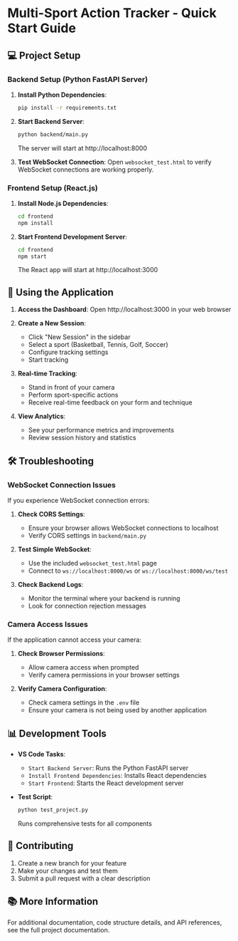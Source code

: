 # Multi-Sport Action Tracker - Quick Start Guide

## 💻 Project Setup

### Backend Setup (Python FastAPI Server)

1. **Install Python Dependencies**:
   ```bash
   pip install -r requirements.txt
   ```

2. **Start Backend Server**:
   ```bash
   python backend/main.py
   ```
   The server will start at http://localhost:8000

3. **Test WebSocket Connection**:
   Open `websocket_test.html` to verify WebSocket connections are working properly.

### Frontend Setup (React.js)

1. **Install Node.js Dependencies**:
   ```bash
   cd frontend
   npm install
   ```

2. **Start Frontend Development Server**:
   ```bash
   cd frontend
   npm start
   ```
   The React app will start at http://localhost:3000

## 🚀 Using the Application

1. **Access the Dashboard**: Open http://localhost:3000 in your web browser

2. **Create a New Session**:
   - Click "New Session" in the sidebar
   - Select a sport (Basketball, Tennis, Golf, Soccer)
   - Configure tracking settings
   - Start tracking

3. **Real-time Tracking**:
   - Stand in front of your camera
   - Perform sport-specific actions
   - Receive real-time feedback on your form and technique

4. **View Analytics**:
   - See your performance metrics and improvements
   - Review session history and statistics

## 🛠️ Troubleshooting

### WebSocket Connection Issues

If you experience WebSocket connection errors:

1. **Check CORS Settings**:
   - Ensure your browser allows WebSocket connections to localhost
   - Verify CORS settings in `backend/main.py`

2. **Test Simple WebSocket**:
   - Use the included `websocket_test.html` page
   - Connect to `ws://localhost:8000/ws` or `ws://localhost:8000/ws/test`

3. **Check Backend Logs**:
   - Monitor the terminal where your backend is running
   - Look for connection rejection messages

### Camera Access Issues

If the application cannot access your camera:

1. **Check Browser Permissions**:
   - Allow camera access when prompted
   - Verify camera permissions in your browser settings

2. **Verify Camera Configuration**:
   - Check camera settings in the `.env` file
   - Ensure your camera is not being used by another application

## 📊 Development Tools

- **VS Code Tasks**:
  - `Start Backend Server`: Runs the Python FastAPI server
  - `Install Frontend Dependencies`: Installs React dependencies
  - `Start Frontend`: Starts the React development server

- **Test Script**:
  ```bash
  python test_project.py
  ```
  Runs comprehensive tests for all components

## 📝 Contributing

1. Create a new branch for your feature
2. Make your changes and test them
3. Submit a pull request with a clear description

## 📚 More Information

For additional documentation, code structure details, and API references, see the full project documentation.
